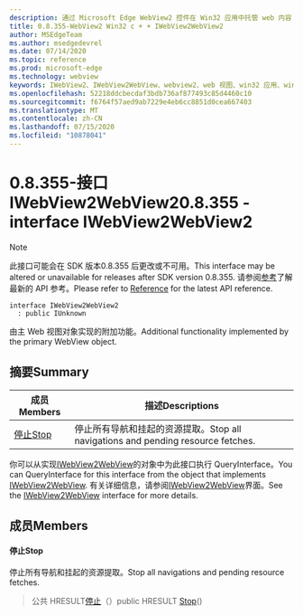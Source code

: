 ```yaml
---
description: 通过 Microsoft Edge WebView2 控件在 Win32 应用中托管 web 内容
title: 0.8.355-WebView2 Win32 c + + IWebView2WebView2
author: MSEdgeTeam
ms.author: msedgedevrel
ms.date: 07/14/2020
ms.topic: reference
ms.prod: microsoft-edge
ms.technology: webview
keywords: IWebView2、IWebView2WebView、webview2、web 视图、win32 应用、win32、edge
ms.openlocfilehash: 52218ddcbecdaf3bdb736af877493c85d4460c10
ms.sourcegitcommit: f6764f57aed9ab7229e4eb6cc8851d0cea667403
ms.translationtype: MT
ms.contentlocale: zh-CN
ms.lasthandoff: 07/15/2020
ms.locfileid: "10878041"
---
```

# <span data-ttu-id="b3ba1-104">0.8.355-接口 IWebView2WebView2</span><span class="sxs-lookup"><span data-stu-id="b3ba1-104">0.8.355 - interface IWebView2WebView2</span></span> 

> [!NOTE]
> <span data-ttu-id="b3ba1-105">此接口可能会在 SDK 版本0.8.355 后更改或不可用。</span><span class="sxs-lookup"><span data-stu-id="b3ba1-105">This interface may be altered or unavailable for releases after SDK version 0.8.355.</span></span> <span data-ttu-id="b3ba1-106">请参阅[参考](../../../webview2-api-reference.md)了解最新的 API 参考。</span><span class="sxs-lookup"><span data-stu-id="b3ba1-106">Please refer to [Reference](../../../webview2-api-reference.md) for the latest API reference.</span></span>

```
interface IWebView2WebView2
  : public IUnknown
```

<span data-ttu-id="b3ba1-107">由主 Web 视图对象实现的附加功能。</span><span class="sxs-lookup"><span data-stu-id="b3ba1-107">Additional functionality implemented by the primary WebView object.</span></span>

## <span data-ttu-id="b3ba1-108">摘要</span><span class="sxs-lookup"><span data-stu-id="b3ba1-108">Summary</span></span>

 <span data-ttu-id="b3ba1-109">成员</span><span class="sxs-lookup"><span data-stu-id="b3ba1-109">Members</span></span>                        | <span data-ttu-id="b3ba1-110">描述</span><span class="sxs-lookup"><span data-stu-id="b3ba1-110">Descriptions</span></span>
--------------------------------|---------------------------------------------
[<span data-ttu-id="b3ba1-111">停止</span><span class="sxs-lookup"><span data-stu-id="b3ba1-111">Stop</span></span>](#stop) | <span data-ttu-id="b3ba1-112">停止所有导航和挂起的资源提取。</span><span class="sxs-lookup"><span data-stu-id="b3ba1-112">Stop all navigations and pending resource fetches.</span></span>

<span data-ttu-id="b3ba1-113">你可以从实现[IWebView2WebView](IWebView2WebView.md)的对象中为此接口执行 QueryInterface。</span><span class="sxs-lookup"><span data-stu-id="b3ba1-113">You can QueryInterface for this interface from the object that implements [IWebView2WebView](IWebView2WebView.md).</span></span> <span data-ttu-id="b3ba1-114">有关详细信息，请参阅[IWebView2WebView](IWebView2WebView.md)界面。</span><span class="sxs-lookup"><span data-stu-id="b3ba1-114">See the [IWebView2WebView](IWebView2WebView.md) interface for more details.</span></span>

## <span data-ttu-id="b3ba1-115">成员</span><span class="sxs-lookup"><span data-stu-id="b3ba1-115">Members</span></span>

#### <span data-ttu-id="b3ba1-116">停止</span><span class="sxs-lookup"><span data-stu-id="b3ba1-116">Stop</span></span> 

<span data-ttu-id="b3ba1-117">停止所有导航和挂起的资源提取。</span><span class="sxs-lookup"><span data-stu-id="b3ba1-117">Stop all navigations and pending resource fetches.</span></span>

> <span data-ttu-id="b3ba1-118">公共 HRESULT[停止](#stop)（）</span><span class="sxs-lookup"><span data-stu-id="b3ba1-118">public HRESULT [Stop](#stop)()</span></span>

